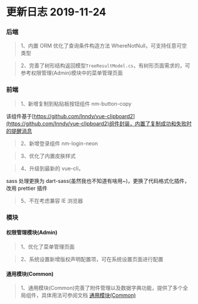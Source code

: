 # 更新日志 2019-11-24

### 后端

> 1、内置 ORM 优化了查询条件构造方法 WhereNotNull，可支持任意可空类型

> 2、完善了树形结构返回模型`TreeResultModel.cs`，有树形页面需求的，可参考权限管理(Admin)模块中的菜单管理页面

### 前端

> 1、新增复制到粘贴板按钮组件 nm-button-copy

该组件基于[https://github.com/Inndy/vue-clipboard2](https://github.com/Inndy/vue-clipboard2)组件封装，内置了复制成功和失败时的提醒消息

> 2、新增登录组件 nm-login-neon

<nm-img id="20191119112807"/>

> 3、优化了内置皮肤样式

> 4、升级到最新的 vue-cli，

sass 处理更换为 dart-sass(虽然我也不知道有啥用~)，更换了代码格式化插件，改用 prettier 插件

> 5、不在考虑兼容 IE 浏览器

### 模块

#### 权限管理模块(Admin)

> 1、优化了菜单管理页面

> 2、系统设置新增版权声明配置项，可在系统设置页面进行配置

#### 通用模块(Common)

> 1、通用模块(Common)完善了附件管理以及数据字典功能，提供了多个全局组件，具体用法可参阅文档 [通用模块(Common)](../modules/Common.md)
